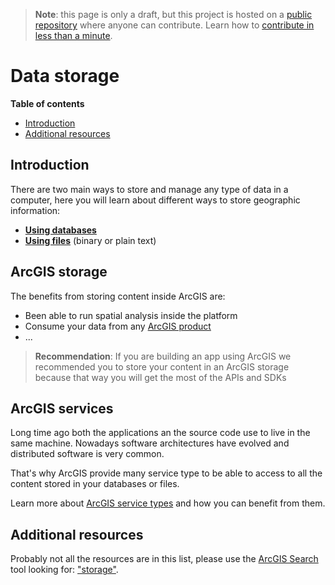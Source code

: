 > **Note**: this page is only a draft, but this project is hosted on a [public repository](https://github.com/hhkaos/awesome-arcgis) where anyone can contribute. Learn how to [contribute in less than a minute](https://github.com/hhkaos/awesome-arcgis/blob/master/CONTRIBUTING.md#contributions).

# Data storage

<!-- START doctoc generated TOC please keep comment here to allow auto update -->
<!-- DON'T EDIT THIS SECTION, INSTEAD RE-RUN doctoc TO UPDATE -->
**Table of contents**

- [Introduction](#introduction)
- [Additional resources](#additional-resources)

<!-- END doctoc generated TOC please keep comment here to allow auto update -->

## Introduction

There are two main ways to store and manage any type of data in a computer, here you will learn about different ways to store geographic information:

* **[Using databases](./databases/README.md)**
* **[Using files](./file-formats/README.md)** (binary or plain text)

## ArcGIS storage

The benefits from storing content inside ArcGIS are:

* Been able to run spatial analysis inside the platform
* Consume your data from any [ArcGIS product](../../products/README.md)
* ...

> **Recommendation**: If you are building an app using ArcGIS we recommended you to store your content in an ArcGIS storage because that way you will get the most of the APIs and SDKs

## ArcGIS services

Long time ago both the applications an the source code use to live in the same machine. Nowadays software architectures have evolved and distributed software is very common.

That's why ArcGIS provide many service type to be able to access to all the content stored in your databases or files.

Learn more about [ArcGIS service types](./service-types/README.md) and how you can benefit from them. 

## Additional resources

Probably not all the resources are in this list, please use the [ArcGIS Search](https://esri-es.github.io/arcgis-search/) tool looking for: ["storage"](https://esri-es.github.io/arcgis-search/?search="storage"&utm_campaign=awesome-list&utm_source=awesome-list&utm_medium=page).
